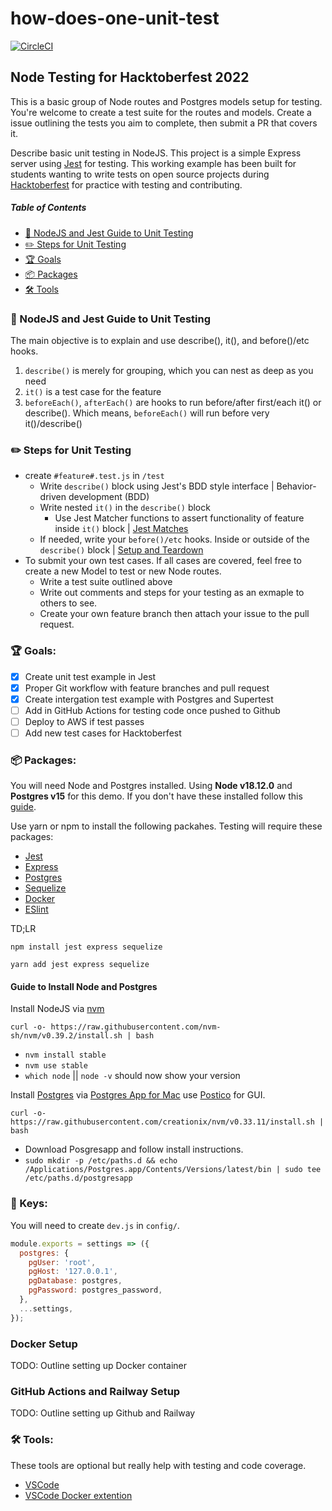# how-does-one-unit-test

[![CircleCI](https://circleci.com/gh/thisisbrad/how-does-one-unit-test/tree/master.svg?style=svg)](https://circleci.com/gh/thisisbrad/how-does-one-unit-test/tree/master)

## Node Testing for Hacktoberfest 2022

This is a basic group of Node routes and Postgres models setup for testing. You're welcome to create a test suite for the routes and models. Create a issue outlining the tests you aim to complete, then submit a PR that covers it.

Describe basic unit testing in NodeJS. This project is a simple Express server using [Jest](https://jestjs.io/) for testing. This working example has been built for students wanting to write tests on open source projects during [Hacktoberfest](https://hacktoberfest.digitalocean.com/) for practice with testing and contributing.

##### Table of Contents

<!-- toc -->

- [🔬 NodeJS and Jest Guide to Unit Testing](#-nodejs-and-jest-guide-to-unit-testing)
- [✏️ Steps for Unit Testing](#️-steps-for-unit-testing)
- [🏆 Goals](#-goals)
- [📦 Packages](#-packages)
- [🛠 Tools](#-tools)

<!-- tocstop -->

### 🔬 NodeJS and Jest Guide to Unit Testing

The main objective is to explain and use describe(), it(), and before()/etc hooks.

1. `describe()` is merely for grouping, which you can nest as deep as you need
2. `it()` is a test case for the feature
3. `beforeEach()`, `afterEach()` are hooks to run before/after first/each it() or describe(). Which means, `beforeEach()` will run before very it()/describe()

### ✏️ Steps for Unit Testing

- create `#feature#.test.js` in `/test`
  - Write `describe()` block using Jest's BDD style interface | Behavior-driven development (BDD)
  - Write nested `it()` in the `describe()` block
    - Use Jest Matcher functions to assert functionality of feature inside `it()` block | [Jest Matches](https://jestjs.io/docs/using-matchers)
  - If needed, write your `before()/etc` hooks. Inside or outside of the `describe()` block | [Setup and Teardown](https://jestjs.io/docs/setup-teardown)
- To submit your own test cases. If all cases are covered, feel free to create a new Model to test or new Node routes.
  - Write a test suite outlined above
  - Write out comments and steps for your testing as an exmaple to others to see.
  - Create your own feature branch then attach your issue to the pull request.

### 🏆 Goals:

- [x] Create unit test example in Jest
- [x] Proper Git workflow with feature branches and pull request
- [x] Create intergation test example with Postgres and Supertest
- [ ] Add in GitHub Actions for testing code once pushed to Github
- [ ] Deploy to AWS if test passes
- [ ] Add new test cases for Hacktoberfest

### 📦 Packages:

You will need Node and Postgres installed. Using **Node v18.12.0** and **Postgres v15** for this demo.
If you don't have these installed follow this [guide](#guide-to-install-node-and-postgres).

Use yarn or npm to install the following packahes. Testing will require these packages:

- [Jest](https://jestjs.io/)
- [Express](https://expressjs.com/)
- [Postgres](https://www.postgresql.org/)
- [Sequelize](https://sequelize.org/)
- [Docker](https://www.docker.com/)
- [ESlint](https://eslint.org/)

TD;LR

`npm install jest express sequelize`

`yarn add jest express sequelize`

#### Guide to Install Node and Postgres

Install NodeJS via [nvm](https://github.com/creationix/nvm)

`curl -o- https://raw.githubusercontent.com/nvm-sh/nvm/v0.39.2/install.sh | bash`

- `nvm install stable`
- `nvm use stable`
- `which node` || `node -v` should now show your version

Install [Postgres](https://www.postgresql.org/download/macosx/) via [Postgres App for Mac](https://postgresapp.com/) use [Postico](https://eggerapps.at/postico2/) for GUI.

`curl -o- https://raw.githubusercontent.com/creationix/nvm/v0.33.11/install.sh | bash`

- Download Posgresapp and follow install instructions.
- `sudo mkdir -p /etc/paths.d && echo /Applications/Postgres.app/Contents/Versions/latest/bin | sudo tee /etc/paths.d/postgresapp`

### 🔑 Keys:

You will need to create `dev.js` in `config/`.

```js
module.exports = settings => ({
  postgres: {
    pgUser: 'root',
    pgHost: '127.0.0.1',
    pgDatabase: postgres,
    pgPassword: postgres_password,
  },
  ...settings,
});
```

### Docker Setup

TODO: Outline setting up Docker container

### GitHub Actions and Railway Setup

TODO: Outline setting up Github and Railway

### 🛠 Tools:

These tools are optional but really help with testing and code coverage.

- [VSCode](https://code.visualstudio.com/)
- [VSCode Docker extention](https://code.visualstudio.com/docs/containers/overview)
